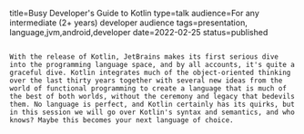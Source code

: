 title=Busy Developer's Guide to Kotlin
type=talk
audience=For any intermediate (2+ years) developer audience
tags=presentation, language,jvm,android,developer
date=2022-02-25
status=published
~~~~~~

With the release of Kotlin, JetBrains makes its first serious dive into the programming language space, and by all accounts, it's quite a graceful dive. Kotlin integrates much of the object-oriented thinking over the last thirty years together with several new ideas from the world of functional programming to create a language that is much of the best of both worlds, without the ceremony and legacy that bedevils them. No language is perfect, and Kotlin certainly has its quirks, but in this session we will go over Kotlin's syntax and semantics, and who knows? Maybe this becomes your next language of choice.
    
